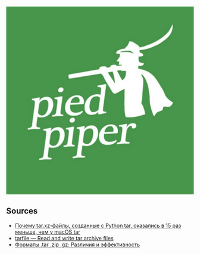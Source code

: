 ![](https://raw.githubusercontent.com/tonypithony/arXiv-py/main/unnamed.jpg)

## Sources

* [Почему tar.xz-файлы, созданные с Python tar, оказались в 15 раз меньше, чем у macOS tar](https://habr.com/ru/company/flant/blog/548428/)
* [tarfile — Read and write tar archive files](https://docs.python.org/3/library/tarfile.html)
* [Форматы .tar .zip .gz: Различия и эффективность](https://nuancesprog.ru/p/2800/)
